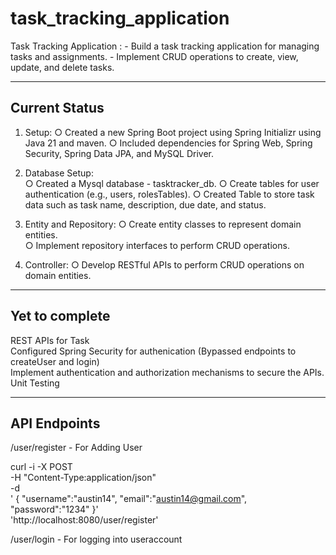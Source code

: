 # task_tracking_application
 Task Tracking Application :  - Build a task tracking application for managing tasks and assignments. - Implement CRUD operations to create, view, update, and delete tasks. 

--------------------------------------------------------
Current Status   
-------------------------------------------------------
1. Setup: 
○ Created a new Spring Boot project using Spring Initializr using Java 21 and maven.
○ Included dependencies for Spring Web, Spring Security, Spring Data JPA, and MySQL Driver.

2. Database Setup:     
○ Created a Mysql database - tasktracker_db.
○ Create tables for user authentication (e.g., users, rolesTables).
○ Created Table to store task data such as task name, description, due date, and status.

3. Entity and Repository:
○ Create entity classes to represent domain entities.       
○ Implement repository interfaces to perform CRUD operations.

4. Controller: 
○ Develop RESTful APIs to perform CRUD operations on domain entities.

--------------------
Yet to complete      
---------------------

REST APIs for Task        
Configured Spring Security for authenication (Bypassed endpoints to createUser and login)       
Implement authentication and authorization mechanisms to secure the APIs.      
Unit Testing     


 ------------------------------------------
API Endpoints    
-------------------------------------------

/user/register - For Adding User   

 curl -i -X POST \
   -H "Content-Type:application/json" \
   -d \
'	{
	        "username":"austin14",
	        "email":"austin14@gmail.com",
	        "password":"1234"
	}' \
 'http://localhost:8080/user/register'     



 /user/login - For logging into useraccount
